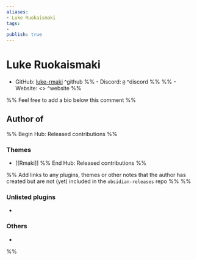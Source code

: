 ```yaml
---
aliases:
- Luke Ruokaismaki
tags: 
- 
publish: true
---
```


# Luke Ruokaismaki

- GitHub: [luke-rmaki](https://github.com/luke-rmaki/) ^github
%% - Discord: `@` ^discord %%
%% - Website: <> ^website %% 
<!-- - [[Publish sites|Publish site]]: ^publish -->

%% Feel free to add a bio below this comment %%


## Author of

%% Begin Hub: Released contributions %%

### Themes
- [[Rmaki]]
%% End Hub: Released contributions %%

%% Add links to any plugins, themes or other notes that the author has created but are not (yet) included in the `obsidian-releases` repo %%
%%
### Unlisted plugins

- 

### Others

- 
%%

<!--
## Sponsor this author

- [[GitHub sponsors]]: [Sponsor @luke-rmaki on GitHub Sponsors](https://github.com/sponsors/luke-rmaki) ^github-sponsor
- [[Buy me a coffee]]: ^buy-me-a-coffee
- [[PayPal]]: ^paypal
- [[Patreon]]: ^patreon

-->

<!--
## Follow this author

- [[YouTube Channels|On YouTube]]: ^youtube
- Twitter: ^twitter
- ...
-->